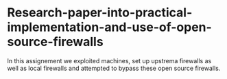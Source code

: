 # Research-paper-into-practical-implementation-and-use-of-open-source-firewalls
In this assignement we exploited machines, set up upstrema firewalls as well as local firewalls and attempted to bypass these open source firewalls.
